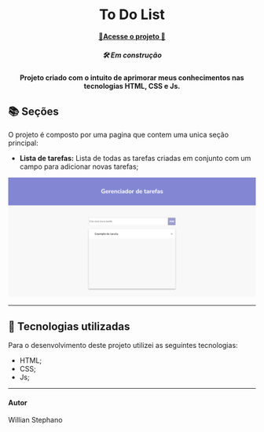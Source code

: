 <h1 align="center">
  <br>To Do List
</h1>

<p align="center">
  <a href="https://willianstephano.github.io/To-Do-List/">
    <b>🚀Acesse o projeto 🚀</b>
  </a>
  
  <h5 align="center">
  🛠️ Em construção 
</h5>

<h4 align="center">
  Projeto criado com o intuito de aprimorar meus conhecimentos nas tecnologias HTML, CSS e Js.
</h4>



## 📚 Seções
O projeto é composto por uma pagina que contem uma unica seção principal:

- **Lista de tarefas:** Lista de todas as tarefas criadas em conjunto com um campo para adicionar novas tarefas;




<img src="Conteudo/previa-img.PNG" alt="Imagem de pré-visualização da pagina">

---

## 💼 Tecnologias utilizadas
Para o desenvolvimento deste projeto utilizei as seguintes tecnologias:

- HTML;
- CSS;
- Js;
---

#### Autor
Willian Stephano
